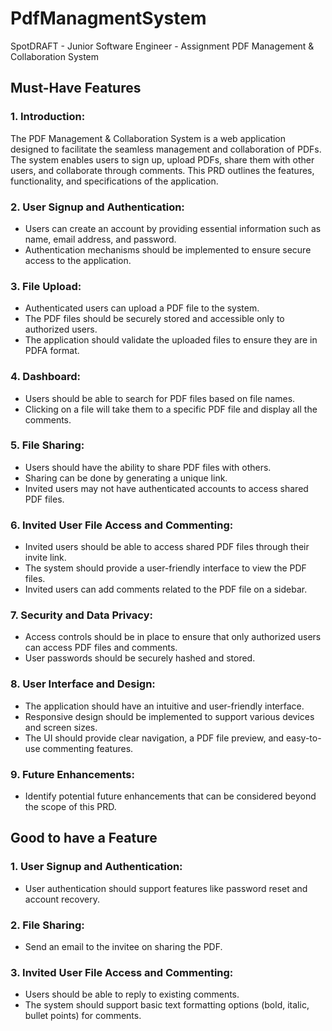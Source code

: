 # PdfManagmentSystem
SpotDRAFT - Junior Software Engineer - Assignment
PDF Management & Collaboration System

## Must-Have Features

### 1. Introduction:
The PDF Management & Collaboration System is a web application designed to facilitate the seamless management and collaboration of PDFs. The system enables users to sign up, upload PDFs, share them with other users, and collaborate through comments. This PRD outlines the features, functionality, and specifications of the application.

### 2. User Signup and Authentication:
- Users can create an account by providing essential information such as name, email address, and password.
- Authentication mechanisms should be implemented to ensure secure access to the application.

### 3. File Upload:
- Authenticated users can upload a PDF file to the system.
- The PDF files should be securely stored and accessible only to authorized users.
- The application should validate the uploaded files to ensure they are in PDFA format.

### 4. Dashboard:
- Users should be able to search for PDF files based on file names.
- Clicking on a file will take them to a specific PDF file and display all the comments.

### 5. File Sharing:
- Users should have the ability to share PDF files with others.
- Sharing can be done by generating a unique link.
- Invited users may not have authenticated accounts to access shared PDF files.

### 6. Invited User File Access and Commenting:
- Invited users should be able to access shared PDF files through their invite link.
- The system should provide a user-friendly interface to view the PDF files.
- Invited users can add comments related to the PDF file on a sidebar.

### 7. Security and Data Privacy:
- Access controls should be in place to ensure that only authorized users can access PDF files and comments.
- User passwords should be securely hashed and stored.

### 8. User Interface and Design:
- The application should have an intuitive and user-friendly interface.
- Responsive design should be implemented to support various devices and screen sizes.
- The UI should provide clear navigation, a PDF file preview, and easy-to-use commenting features.

### 9. Future Enhancements:
- Identify potential future enhancements that can be considered beyond the scope of this PRD.

## Good to have a Feature

### 1. User Signup and Authentication:
- User authentication should support features like password reset and account recovery.

### 2. File Sharing:
- Send an email to the invitee on sharing the PDF.

### 3. Invited User File Access and Commenting:
- Users should be able to reply to existing comments.
- The system should support basic text formatting options (bold, italic, bullet points) for comments.

